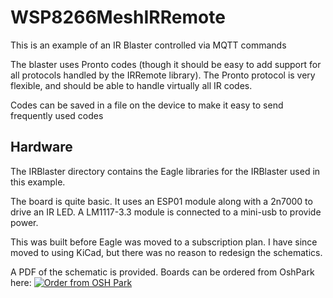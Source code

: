 # WSP8266MeshIRRemote

This is an example of an IR Blaster controlled via MQTT commands

The blaster uses Pronto codes (though it should be easy to add support for all protocols handled by the IRRemote library).
The Pronto protocol is very flexible, and should be able to handle virtually all IR codes.

Codes can be saved in a file on the device to make it easy to send frequently used codes

## Hardware

The IRBlaster directory contains the Eagle libraries for the IRBlaster used in this example.

The board is quite basic.  It uses an ESP01 module along with a 2n7000 to drive an IR LED.  A LM1117-3.3 module is connected
to a mini-usb to provide power.

This was built before Eagle
was moved to a subscription plan.  I have since moved to using KiCad, but there was no reason to redesign the schematics.

A PDF of the schematic is provided.  Boards can be ordered from OshPark here:
<a href="https://oshpark.com/shared_projects/EaJlztYI"><img src="https://oshpark.com/assets/badge-5b7ec47045b78aef6eb9d83b3bac6b1920de805e9a0c227658eac6e19a045b9c.png" alt="Order from OSH Park"></img></a>

